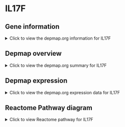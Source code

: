 <h1>IL17F</h1>

<h2>Gene information</h2>
<details>
  <summary>Click to view the depmap.org information for IL17F</summary>
  <iframe src="https://depmap.org/portal/gene/IL17F?tab=about" style="border:none;width:100%;height:800px"></iframe>
</details>

<h2>Depmap overview</h2>
<details>
  <summary>Click to view the depmap.org summary for IL17F</summary>
  <iframe src="https://depmap.org/portal/gene/IL17F?tab=overview" style="border:none;width:100%;height:800px"></iframe>
</details>

<h2>Depmap expression</h2>
<details>
  <summary>Click to view the depmap.org expression data for IL17F</summary>
  <iframe src="https://depmap.org/portal/gene/IL17F?tab=characterization" style="border:none;width:100%;height:800px"></iframe>
</details>



<h2>Reactome Pathway diagram</h2>
<details>
  <summary>Click to view Reactome pathway for IL17F</summary>
  <p>Interleukin-4 and Interleukin-13 signaling</p>
  <iframe src="https://reactome.org/PathwayBrowser/#/R-HSA-6785807" style="border:none;width:100%;height:800px"></iframe>
</details>



